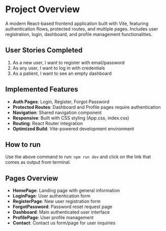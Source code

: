 # Project Overview
A modern React-based frontend application built with Vite, featuring authentication flows, protected routes, and multiple pages. Includes user registration, login, dashboard, and profile management functionalities.

## User Stories Completed
1. As a new user, I want to register with email/password
2. As any user, I want to log in with credentials
3. As a patient, I want to see an empty dashboard

## Implemented Features
- **Auth Pages**: Login, Register, Forgot Password
- **Protected Routes**: Dashboard and Profile pages require authentication
- **Navigation**: Shared navigation component
- **Responsive**: Built with CSS styling (App.css, index.css)
- **Routing**: React Router integration
- **Optimized Build**: Vite-powered development environment

## How to run 
Use the above command to run: `npm run dev` and click on the link that comes as output from terminal.

## Pages Overview
- **HomePage**: Landing page with general information
- **LoginPage**: User authentication form
- **RegisterPage**: New user registration form
- **ForgotPassword**: Password reset request page
- **Dashboard**: Main authenticated user interface
- **ProfilePage**: User profile management
- **Contact**: Contact us form/page for user inquiries
